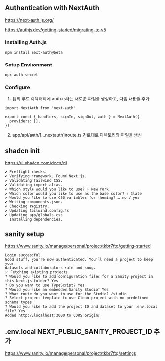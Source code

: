 ## Authentication with NextAuth

https://next-auth.js.org/

https://authjs.dev/getting-started/migrating-to-v5

### Installing Auth.js

```
npm install next-auth@beta
```

### Setup Environment

```
npx auth secret
```

### Configure

1. 앱의 루트 디렉터리에 auth.ts라는 새로운 파일을 생성하고, 다음 내용을 추가

```
import NextAuth from "next-auth"

export const { handlers, signIn, signOut, auth } = NextAuth({
  providers: [],
})
```

2. app/api/auth/[...nextauth]/route.ts 경로대로 디렉토리와 파일을 생성

## shadcn init

https://ui.shadcn.com/docs/cli

```
✔ Preflight checks.
✔ Verifying framework. Found Next.js.
✔ Validating Tailwind CSS.
✔ Validating import alias.
✔ Which style would you like to use? › New York
✔ Which color would you like to use as the base color? › Slate
✔ Would you like to use CSS variables for theming? … no / yes
✔ Writing components.json.
✔ Checking registry.
✔ Updating tailwind.config.ts
✔ Updating app/globals.css
  Installing dependencies.
```

## sanity setup

https://www.sanity.io/manage/personal/project/tkbr7ftq/getting-started

```
Login successful
Good stuff, you're now authenticated. You'll need a project to keep your
datasets and collaborators safe and snug.
✅ Fetching existing projects
? Would you like to add configuration files for a Sanity project in this Next.js folder? Yes
? Do you want to use TypeScript? Yes
? Would you like an embedded Sanity Studio? Yes
? What route do you want to use for the Studio? /studio
? Select project template to use Clean project with no predefined schema types
? Would you like to add the project ID and dataset to your .env.local file? Yes
Added http://localhost:3000 to CORS origins
```

## .env.local NEXT_PUBLIC_SANITY_PROJECT_ID 추가

https://www.sanity.io/manage/personal/project/tkbr7ftq/settings
